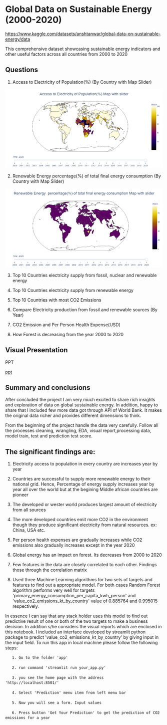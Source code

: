 # Global Data on Sustainable Energy (2000-2020)
https://www.kaggle.com/datasets/anshtanwar/global-data-on-sustainable-energy/data


This comprehensive dataset showcasing sustainable energy indicators and other useful factors across all countries from 2000 to 2020

## Questions

1. Access to Electricity of Population(%) (By Country with Map Slider)

![Electricity ](reports/1.png)


2. Renewable Energy  percentage(%) of total final energy consumption (By Country with Map Slider)

![Renewable](reports/2.png)


3. Top 10 Countries electricity supply from fossil, nuclear and renewable energy


4. Top 10 Countries electricity supply from renewable energy


5. Top 10 Countries with most CO2 Emissions


6. Compare Electricity production from fossil and renewable sources (By Year)


7. CO2 Emission and Per Person Health Expense(USD)


8. How Forest is decreasing from the year 2000 to 2020


## Visual Presentation
PPT

[ppt](visual_presentation.pptx)


## Summary and conclusions

After concluded the project I am very much excited to share rich insights and exploration of data on global sustainable energy. In addition, happy to share that I included few more data got through API of World Bank. It makes the original data richer and provides different dimensions to think.

From the beginning of the project handle the data very carefully. Follow all the processes cleaning, wrangling, EDA, visual report,processing data, model train, test and prediction test score.

## The significant findings are:

1. Electricity access to population in every country are increases year by year


2. Countries are successful to supply more renewable energy to their national grid. Hence, Percentage of energy supply increases year by year all over the world but at the begining Middle african countries are pioneer 


3. The developed or wester world produces largest amount of electricity from all sources


4. The more developed countries emit more CO2 in the environment though they produce significant electricity 
from natural resources. ex: China, USA etc.


5. Per person health expenses are gradually increases while CO2 emissions also gradually increases except in the
year 2020 


6. Global energy has an impact on forest. Its decreases from 2000 to 2020


7. Few features in the data are closely correlated to each other. Findings those through the correlation matrix


8. Used three Machine Learning algorithms for two sets of targets and features to find out a appropriate model. For both cases Random Forest algorithm performs very well for targets 'primary_energy_consumption_per_capita_kwh_person' and 'value_co2_emissions_kt_by_country' value of 0.885764 and 0.995015  respectively.


In essence I can say that any stack holder uses this model to find out predictive result of one or both of the two targets
to make a business decision. In addition s/he considers the visual reports which are enclosed in this notebook. I included 
an interface developed by streamlit python package to predict 'value_co2_emissions_kt_by_country' by giving input in the 
input field. To run this app in local machine please follow the following steps:
 
       1. Go to the folder 'app'

       2. run command 'streamlit run your_app.py'

       3. you see the home page with the address 			 'http://localhost:8501/'

       4. Select 'Prediction' menu item from left menu bar

       5. Now you will see a form. Input values

       6. Press button 'Get Your Prediction' to get the prediction of CO2 emissions for a year

